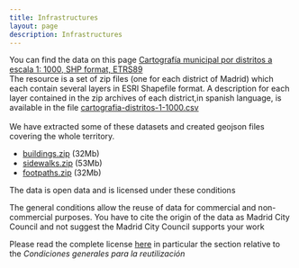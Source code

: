 ```yaml
---
title: Infrastructures
layout: page
description: Infrastructures
---
```


You can find the data on this page
[Cartografía municipal por distritos a escala 1: 1000, SHP format, ETRS89](https://datos.madrid.es/portal/site/egob/menuitem.c05c1f754a33a9fbe4b2e4b284f1a5a0/?vgnextoid=a4f36d34fa86c410VgnVCM2000000c205a0aRCRD&vgnextchannel=374512b9ace9f310VgnVCM100000171f5a0aRCRD&vgnextfmt=default)
<br/>
The resource is a set of zip files (one for each district of Madrid) which each contain several layers in ESRI Shapefile format.
A description for each layer contained in the zip archives of each district,in spanish language, is available in the file [cartografia-distritos-1-1000.csv](https://datos.madrid.es/egob/catalogo/213565-0-cartografia-distritos-1-1000.csv)
<br/><br/>
We have extracted some of these datasets and created geojson files covering the whole territory.

* [buildings.zip](https://challenge.greemta.eu/data/infrastructures/buildings.zip) (32Mb)<br/>
* [sidewalks.zip](https://challenge.greemta.eu/data/infrastructures/sidewalks.zip) (53Mb)<br/>
* [footpaths.zip](https://challenge.greemta.eu/data/infrastructures/footpaths.zip) (32Mb)<br/>

The data is open data and is licensed under these conditions<br/>

The general conditions allow the reuse of data for commercial and non-commercial purposes. You have to cite the origin of the data as Madrid City Council and not suggest the Madrid City Council supports your work

Please read the complete license [here](https://datos.madrid.es/portal/site/egob/menuitem.3efdb29b813ad8241e830cc2a8a409a0/?vgnextoid=108804d4aab90410VgnVCM100000171f5a0aRCRD&vgnextchannel=b4c412b9ace9f310VgnVCM100000171f5a0aRCRD&vgnextfmt=default) in particular the section relative to the *Condiciones generales para la reutilización*
